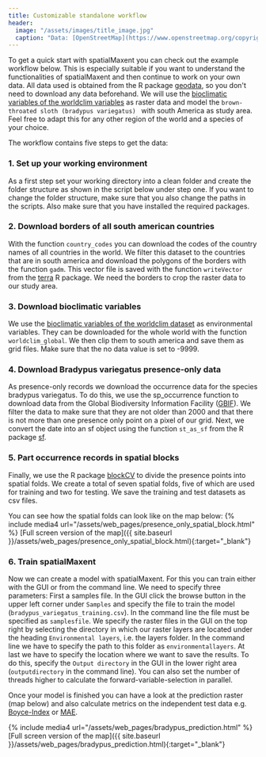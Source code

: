 ```yaml
---
title: Customizable standalone workflow
header:
  image: "/assets/images/title_image.jpg"
  caption: "Data: [OpenStreetMap](https://www.openstreetmap.org/copyright) & [Elith et al. 2020](https://doi.org/10.17161/bi.v15i2.13384)"
---
```



To get a quick start with spatialMaxent you can check out the example workflow below. This is especially suitable if you want to understand the functionalities of spatialMaxent and then continue to work on your own data. All data used is obtained from the R package [geodata]( https://cran.r-project.org/web/packages/geodata/index.html), so you don't need to download any data beforehand. We will use the [bioclimatic variables of the worldclim variables]( https://www.worldclim.org/data/bioclim.html) as raster data and model the `brown-throated sloth (bradypus variegatus) ` with south America as study area. Feel free to adapt this for any other region of the world and a species of your choice.

The workflow contains five steps to get the data:
### 1. Set up your working environment
As a first step set your working directory into a clean folder and create the folder structure as shown in the script below under step one. If you want to change the folder structure, make sure that you also change the paths in the scripts. Also make sure that you have installed the required packages.
### 2. Download borders of all south american countries 
With the function `country_codes` you can download the codes of the country names of all countries in the world. We filter this dataset to the countries that are in south america and download the polygons of the borders with the function `gadm`. This vector file is saved with the function `writeVector` from the [terra]( https://cran.r-project.org/web/packages/terra/index.html) R package. We need the borders to crop the raster data to our study area.

### 3. Download bioclimatic variables
We use the [bioclimatic variables of the worldclim dataset]( https://www.worldclim.org/data/bioclim.html) as environmental variables. They can be downloaded for the whole world with the function `worldclim_global`. We then clip them to south america and save them as grid files. Make sure that the no data value is set to -9999.

### 4. Download Bradypus variegatus presence-only data
As presence-only records we download the occurrence data for the species bradypus variegatus. To do this, we use the sp_occurrence function to download data from the Global Biodiversity Information Facility ([GBIF]( https://www.gbif.org/)). We filter the data to make sure that they are not older than 2000 and that there is not more than one presence only point on a pixel of our grid. Next, we convert the date into an sf object using the function `st_as_sf` from the R package [sf](https://cran.r-project.org/web/packages/sf/index.html).

### 5. Part occurrence records in spatial blocks
Finally, we use the R package [blockCV]( https://cran.r-project.org/web/packages/blockCV/index.html) to divide the presence points into spatial folds. We create a total of seven spatial folds, five of which are used for training and two for testing. We save the training and test datasets as csv files.
<script src="https://gist.github.com/Baldl/6b46e2766ca2ee6bb607d6449b2519d4.js"></script>

You can see how the spatial folds can look like on the map below:
{% include media4 url="/assets/web_pages/presence_only_spatial_block.html" %} [Full screen version of the map]({{ site.baseurl }}/assets/web_pages/presence_only_spatial_block.html){:target="_blank"}

### 6. Train spatialMaxent
Now we can create a model with spatialMaxent. For this you can train either with the GUI or from the command line. We need to specify three parameters: First a samples file. In the GUI click the browse button in the upper left corner under `Samples` and specify the file to train the model (`bradypus_variegatus_training.csv`). In the command line the file must be specified as `samplesfile`. We specify the raster files in the GUI on the top right by selecting the directory in which our raster layers are located under the heading `Environmental layers`, i.e. the layers folder. In the command line we have to specify the path to this folder as `environmentallayers`. At last we have to specify the location where we want to save the results. To do this, specify the `Output directory` in the GUI in the lower right area (`outputdirectory` in the command line). 
You can also set the number of threads higher to calculate the forward-variable-selection in parallel. <script src="https://gist.github.com/Baldl/12a12e79678f0c476d43714b13eafc2d.js"></script>

Once your model is finished you can have a look at the prediction raster (map below) and also calculate metrics on the independent test data e.g. [Boyce-Index]( https://doi.org/10.1016/S0304-3800(02)00200-4) or [MAE]( https://en.wikipedia.org/wiki/Mean_absolute_error).


{% include media4 url="/assets/web_pages/bradypus_prediction.html" %} [Full screen version of the map]({{ site.baseurl }}/assets/web_pages/bradypus_prediction.html){:target="_blank"}

